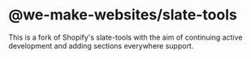 # @we-make-websites/slate-tools

This is a fork of Shopify's slate-tools with the aim of continuing active development and adding sections everywhere support.
